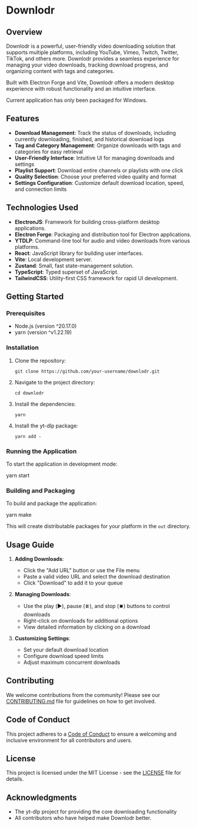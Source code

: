 # Downlodr

## Overview

Downlodr is a powerful, user-friendly video downloading solution that supports multiple platforms, including YouTube, Vimeo, Twitch, Twitter, TikTok, and others more. Downlodr provides a seamless experience for managing your video downloads, tracking download progress, and organizing content with tags and categories.

Built with Electron Forge and Vite, Downlodr offers a modern desktop experience with robust functionality and an intuitive interface.

Current application has only been packaged for Windows.

## Features

- **Download Management**: Track the status of downloads, including currently downloading, finished, and historical download logs
- **Tag and Category Management**: Organize downloads with tags and categories for easy retrieval
- **User-Friendly Interface**: Intuitive UI for managing downloads and settings
- **Playlist Support**: Download entire channels or playlists with one click
- **Quality Selection**: Choose your preferred video quality and format
- **Settings Configuration**: Customize default download location, speed, and connection limits

## Technologies Used

- **ElectronJS**: Framework for building cross-platform desktop applications.
- **Electron Forge**: Packaging and distribution tool for Electron applications.
- **YTDLP**: Command-line tool for audio and video downloads from various platforms.
- **React**: JavaScript library for building user interfaces.
- **Vite**: Local development server.
- **Zustand**: Small, fast state-management solution.
- **TypeScript**: Typed superset of JavaScript.
- **TailwindCSS**: Utility-first CSS framework for rapid UI development.

## Getting Started

### Prerequisites

- Node.js (version ^20.17.0)
- yarn (version ^v1.22.19)

### Installation

1. Clone the repository:
   ```
   git clone https://github.com/your-username/downlodr.git
   ```

2. Navigate to the project directory:
   ```
   cd downlodr
   ```

3. Install the dependencies:
   ```
   yarn
   ```

4. Install the yt-dlp package:
   ```
   yarn add -
   ```

### Running the Application

To start the application in development mode:

yarn start


### Building and Packaging

To build and package the application:

yarn make


This will create distributable packages for your platform in the `out` directory.

## Usage Guide

1. **Adding Downloads**:
   - Click the "Add URL" button or use the File menu
   - Paste a valid video URL and select the download destination
   - Click "Download" to add it to your queue

2. **Managing Downloads**:
   - Use the play (▶️), pause (⏸️), and stop (⏹️) buttons to control downloads
   - Right-click on downloads for additional options
   - View detailed information by clicking on a download

3. **Customizing Settings**:
   - Set your default download location
   - Configure download speed limits
   - Adjust maximum concurrent downloads

## Contributing

We welcome contributions from the community! Please see our [CONTRIBUTING.md](CONTRIBUTING.md) file for guidelines on how to get involved.

## Code of Conduct

This project adheres to a [Code of Conduct](CODE_OF_CONDUCT.md) to ensure a welcoming and inclusive environment for all contributors and users.

## License

This project is licensed under the MIT License - see the [LICENSE](LICENSE) file for details.

## Acknowledgments

- The yt-dlp project for providing the core downloading functionality
- All contributors who have helped make Downlodr better.
